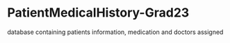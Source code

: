 # PatientMedicalHistory-Grad23
 database containing patients information, medication and doctors assigned
